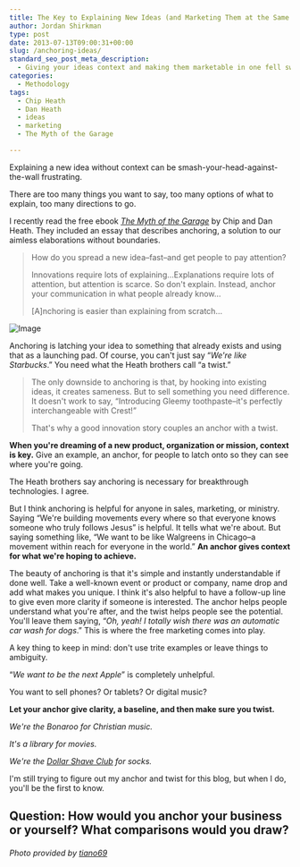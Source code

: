 ```yaml
---
title: The Key to Explaining New Ideas (and Marketing Them at the Same Time)
author: Jordan Shirkman
type: post
date: 2013-07-13T09:00:31+00:00
slug: /anchoring-ideas/
standard_seo_post_meta_description:
  - Giving your ideas context and making them marketable in one fell swoop.
categories:
  - Methodology
tags:
  - Chip Heath
  - Dan Heath
  - ideas
  - marketing
  - The Myth of the Garage

---
```

Explaining a new idea without context can be smash-your-head-against-the-wall frustrating.

There are too many things you want to say, too many options of what to explain, too many directions to go.

I recently read the free ebook [_The Myth of the Garage_](http://www.amazon.com/The-Myth-Garage-ebook/dp/B0061UC83A) by Chip and Dan Heath. They included an essay that describes anchoring, a solution to our aimless elaborations without boundaries.

> How do you spread a new idea&#8211;fast&#8211;and get people to pay attention?
> 
> Innovations require lots of explaining&#8230;Explanations require lots of attention, but attention is scarce. So don't explain. Instead, anchor your communication in what people already know&#8230;
> 
> [A]nchoring is easier than explaining from scratch&#8230;

![Image](/images/anchor-on-shore.jpeg) 

Anchoring is latching your idea to something that already exists and using that as a launching pad. Of course, you can't just say &#8220;_We're like Starbucks_.&#8221; You need what the Heath brothers call &#8220;a twist.&#8221;

> The only downside to anchoring is that, by hooking into existing ideas, it creates sameness. But to sell something you need difference. It doesn't work to say, &#8220;Introducing Gleemy toothpaste&#8211;it's perfectly interchangeable with Crest!&#8221;
> 
> That's why a good innovation story couples an anchor with a twist.

**When you're dreaming of a new product, organization or mission, context is key.** Give an example, an anchor, for people to latch onto so they can see where you're going.<!--more-->

The Heath brothers say anchoring is necessary for breakthrough technologies. I agree.

But I think anchoring is helpful for anyone in sales, marketing, or ministry. Saying &#8220;We're building movements every where so that everyone knows someone who truly follows Jesus&#8221; is helpful. It tells what we're about. But saying something like, &#8220;We want to be like Walgreens in Chicago&#8211;a movement within reach for everyone in the world.&#8221; **An anchor gives context for what we're hoping to achieve.**

The beauty of anchoring is that it's simple and instantly understandable if done well. Take a well-known event or product or company, name drop and add what makes you unique. I think it's also helpful to have a follow-up line to give even more clarity if someone is interested. The anchor helps people understand what you're after, and the twist helps people see the potential. You'll leave them saying, &#8220;_Oh, yeah! I totally wish there was an automatic car wash for dogs_.&#8221; This is where the free marketing comes into play.

A key thing to keep in mind: don't use trite examples or leave things to ambiguity.

&#8220;_We want to be the next Apple_&#8221; is completely unhelpful.

You want to sell phones? Or tablets? Or digital music?

**Let your anchor give clarity, a baseline, and then make sure you twist.**

_We're the Bonaroo for Christian music._

_It's a library for movies._

_We're the [Dollar Shave Club](http://dollarshaveclub.com) for socks._

I'm still trying to figure out my anchor and twist for this blog, but when I do, you'll be the first to know.

## Question: How would you anchor your business or yourself? What comparisons would you draw?

###### Photo provided by [tiano69](http://www.sxc.hu/profile/tiano69)
